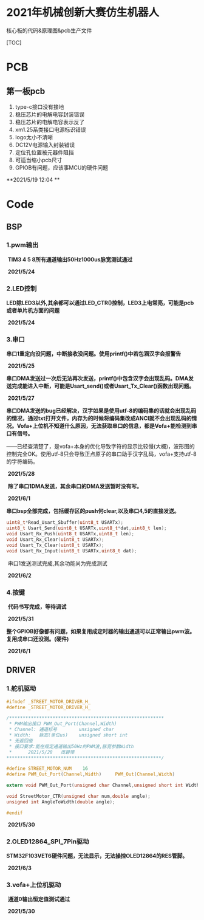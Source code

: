 # 2021年机械创新大赛仿生机器人

核心板的代码&原理图&pcb生产文件

[TOC]

# PCB

## 第一板pcb

1. type-c接口没有接地
2. 稳压芯片的电解电容封装错误
3. 稳压芯片的电解电容表示反了
4. xm1.25系类接口电源标识错误
5. logo太小不清晰
6. DC12V电源输入封装错误
7. 定位孔位置被元器件阻挡
8. 可适当缩小pcb尺寸
9. GPIOB有问题，应该事MCU的硬件问题

**2021/5/19 12:04 **

# Code

## BSP

### 1.pwm输出

​	**TIM3 4 5 8所有通道输出50Hz1000us脉宽测试通过**

​	**2021/5/24**

### 2.LED控制

​	**LED除LED3以外,其余都可以通过LED_CTR()控制，LED3上电常亮，可能是pcb或者单片机方面的问题**

​	**2021/5/24**

### 3.串口

​	**串口1重定向没问题，中断接收没问题。使用printf()中若包涵汉字会报警告**

​	**2021/5/25**

​	**串口DMA发送过一次后无法再次发送，printf()中包含汉字会出现乱码。DMA发送完成能进入中断，可能是Usart_send()或者Usart_Tx_Clear()函数出现问题。**

​	**2021/5/27**

​	**串口DMA发送的bug已经解决，汉字如果是使用utf-8的编码集的话就会出现乱码的情况，通过txt打开文件，内存为的时候将编码集改成ANCI就不会出现乱码的情况。Vofa+上位机不知道什么原因，无法获取串口的信息，都是Vofa+能检测到串口有信号。**

​	——已经查清楚了，是vofa+本身的优化导致字符的显示比较慢(大概)，波形图的控制完全OK。使用utf-8只会导致正点原子的串口助手汉字乱码，vofa+支持utf-8的字符编码。

​	**2021/5/28**

​	**除了串口1DMA发送，其余串口的DMA发送暂时没有写。**

​	**2021/6/1**

​	**串口bsp全部完成，包括缓存区的push何clear,以及串口4,5的直接发送。**

```c
uint8_t*Read_Usart_Sbuffer(uint8_t USARTx);
uint8_t Usart_Send(uint8_t USARTx,uint8_t*dat,uint8_t len);
void Usart_Rx_Push(uint8_t USARTx,uint8_t len);
void Usart_Rx_Clear(uint8_t USARTx);
void Usart_Tx_Clear(uint8_t USARTx);
void Usart_Rx_Input(uint8_t USARTx,uint8_t dat);
```

​	串口1发送测试完成,其余功能尚为完成测试

​	**2021/6/2**

### 4.按键

​	**代码书写完成，等待调试**

​	**2021/5/31**

​	**整个GPIOB好像都有问题，如果复用成定时器的输出通道可以正常输出pwm波。复用成串口还没测。(硬件)**

​	**2021/6/1**

## DRIVER

### 1.舵机驱动

```c
#ifndef _STREET_MOTOR_DRIVER_H_
#define _STREET_MOTOR_DRIVER_H_

/*********************************************************
 * PWM输出接口 PWM_Out_Port(Channel,Width)
 * Channel: 通道标号        unsigned char
 * Width:   脉宽(单位us)    unsigned short int
 * 无返回值
 * 接口要求:能在规定通道输出50Hz的PWM波,脉宽参数Width
 *      2021/5/28   庞碧璋
*********************************************************/

#define STREET_MOTOR_NUM    16
#define PWM_Out_Port(Channel,Width)     PWM_Out(Channel,Width)

extern void PWM_Out_Port(unsigned char Channel,unsigned short int Width);

void StreetMotor_CTR(unsigned char num,double angle);
unsigned int AngleToWidth(double angle);

#endif
```

​	**2021/5/30**

### 2.OLED12864_SPI_7Pin驱动

​	**STM32F103VET6硬件问题，无法显示，无法操控OLED12864的RES管脚。**

​	**2021/6/3**

### 3.vofa+上位机驱动

​	**通道0输出恒定值测试通过**

​	**2021/5/30**

​	